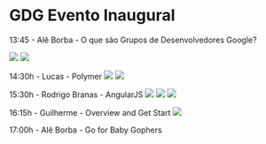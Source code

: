 GDG Evento Inaugural
==========

13:45 - Alê Borba - O que são Grupos de Desenvolvedores Google?

<img src="img/gdg1.jpg" />
<img src="img/gdg2.jpg" />

14:30h - Lucas - Polymer
<img src="img/gdg3.jpg" />
<img src="img/gdg4.jpg" />

15:30h - Rodrigo Branas - AngularJS
<img src="img/gdg5.jpg" />
<img src="img/gdg6.jpg" />
<img src="img/gdg7.jpg" />

16:15h - Guilherme - Overview and Get Start
<img src="img/gdg8.jpg" />

17:00h - Alê Borba - Go for Baby Gophers